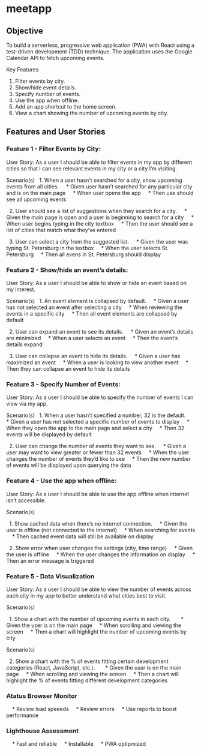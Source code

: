 # meetapp

## Objective

To build a serverless, progressive web application (PWA) with React using a test-driven
development (TDD) technique. The application uses the Google Calendar API to fetch
upcoming events.

Key Features

1. Filter events by city.
2. Show/hide event details.
3. Specify number of events.
4. Use the app when offline.
5. Add an app shortcut to the home screen.
6. View a chart showing the number of upcoming events by city.

## Features and User Stories 

### Feature 1 - Filter Events by City: 

User Story: As a user I should be able to filter events in my app by different cities so that I can see relevant events in my city or a city I’m visiting. 

Scenario(s)
  1. When a user hasn’t searched for a city, show upcoming events from all cities. 
    * Given user hasn’t searched for any particular city and is on the main page
    * When user opens the app 
    * Then use should see all upcoming events 

  2. User should see a list of suggestions when they search for a city.
    * Given the main page is open and a user is beginning to search for a city
    * When user begins typing in the city textbox 
    * Then the user should see a list of cities that match what they’ve entered

  3. User can select a city from the suggested list. 
    * Given the user was typing St. Petersburg in the textbox
    * When the user selects St. Petersburg 
    * Then all evens in St. Petersburg should display

### Feature 2 - Show/hide an event’s details:

User Story: As a user I should be able to show or hide an event based on my interest.

Scenario(s)
  1. An event element is collapsed by default. 
    * Given a user has not selected an event after selecting a city
    * When reviewing the events in a specific city 
    * Then all event elements are collapsed by default 

  2. User can expand an event to see its details. 
    * Given an event’s details are minimized
    * When a user selects an event
    * Then the event’s details expand

  3. User can collapse an event to hide its details. 
    * Given a user has maximized an event 
    * When a user is looking to view another event 
    * Then they can collapse an event to hide its details 


### Feature 3 - Specify Number of Events:

User Story: As a user I should be able to specify the number of events I can view via my app.

Scenario(s)
  1. When a user hasn’t specified a number, 32 is the default. 
    * Given a user has not selected a specific number of events to display
    * When they open the app to the main page and select a city
    * Then 32 events will be displayed by default

  2. User can change the number of events they want to see. 
    * Given a user may want to view greater or fewer than 32 events
    * When the user changes the number of events they’d like to see
    * Then the new number of events will be displayed upon querying the data

### Feature 4 - Use the app when offline:

User Story: As a user I should be able to use the app offline when internet isn’t accessible. 

Scenario(s)

  1. Show cached data when there’s no internet connection. 
    * Given the user is offline (not connected to the internet) 
    * When searching for events
    * Then cached event data will still be available on display

  2. Show error when user changes the settings (city, time range)
    * Given the user is offline
    * When the user changes the information on display
    * Then an error message is triggered


### Feature 5 - Data Visualization

User Story: As a user I should be able to view the number of events across each city in my app to better understand what cities best to visit. 

Scenario(s)

  1. Show a chart with the number of upcoming events in each city.  
    * Given the user is on the main page 
    * When scrolling and viewing the screen 
    * Then a chart will highlight the number of upcoming events by city 

Scenario(s)

  2. Show a chart with the % of events fitting certain development categories (React, JavaScript, etc.).  
    * Given the user is on the main page 
    * When scrolling and viewing the screen 
    * Then a chart will highlight the % of events fitting different development categories 

### Atatus Browser Monitor 
    * Review load speeeds
    * Review errors
    * Use reports to boost performance

### Lighthouse Assessment
    * Fast and reliable
    * Installable
    * PWA optipmized
